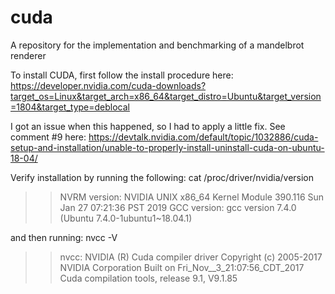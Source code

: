# cuda
A repository for the implementation and benchmarking of a mandelbrot renderer

To install CUDA, first follow the install procedure here:
https://developer.nvidia.com/cuda-downloads?target_os=Linux&target_arch=x86_64&target_distro=Ubuntu&target_version=1804&target_type=deblocal

I got an issue when this happened, so I had to apply a little fix. See comment #9 here:
https://devtalk.nvidia.com/default/topic/1032886/cuda-setup-and-installation/unable-to-properly-install-uninstall-cuda-on-ubuntu-18-04/

Verify installation by running the following:  cat /proc/driver/nvidia/version

>>NVRM version: NVIDIA UNIX x86_64 Kernel Module  390.116  Sun Jan 27 07:21:36 PST 2019
  GCC version:  gcc version 7.4.0 (Ubuntu 7.4.0-1ubuntu1~18.04.1)

and then running: nvcc -V

>>nvcc: NVIDIA (R) Cuda compiler driver
  Copyright (c) 2005-2017 NVIDIA Corporation
  Built on Fri_Nov__3_21:07:56_CDT_2017
  Cuda compilation tools, release 9.1, V9.1.85
